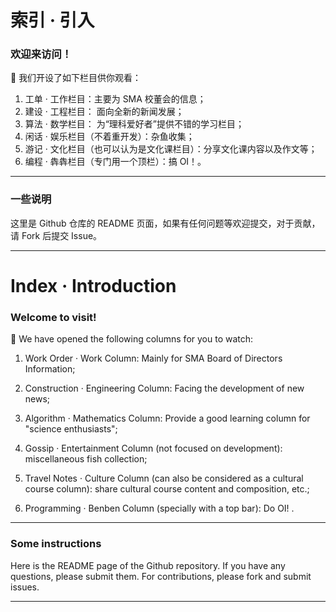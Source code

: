 # 索引 · 引入

### 欢迎来访问！

🏅 我们开设了如下栏目供你观看：

1. 工单 · 工作栏目：主要为 SMA 校董会的信息；
2. 建设 · 工程栏目： 面向全新的新闻发展；
3. 算法 · 数学栏目： 为“理科爱好者”提供不错的学习栏目；
4. 闲话 · 娱乐栏目（不着重开发）：杂鱼收集；
5. 游记 · 文化栏目（也可以认为是文化课栏目）：分享文化课内容以及作文等；
6. 编程 · 犇犇栏目（专门用一个顶栏）：搞 OI！。

---

### 一些说明

这里是 Github 仓库的 README 页面，如果有任何问题等欢迎提交，对于贡献，请 Fork 后提交 Issue。

---
# Index · Introduction

### Welcome to visit!

🏅 We have opened the following columns for you to watch:

1. Work Order · Work Column: Mainly for SMA Board of Directors Information;

2. Construction · Engineering Column: Facing the development of new news;

3. Algorithm · Mathematics Column: Provide a good learning column for "science enthusiasts";

4. Gossip · Entertainment Column (not focused on development): miscellaneous fish collection;

5. Travel Notes · Culture Column (can also be considered as a cultural course column): share cultural course content and composition, etc.;

6. Programming · Benben Column (specially with a top bar): Do OI! .

---

### Some instructions

Here is the README page of the Github repository. If you have any questions, please submit them. For contributions, please fork and submit issues.

---
